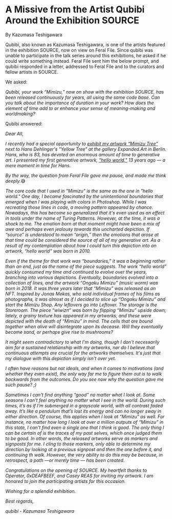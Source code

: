 # A Missive from the Artist Qubibi Around the Exhibition SOURCE
By Kazumasa Teshigawara

Qubibi, also known as Kazumasa Teshigawara, is one of the artists featured in the exhibition SOURCE, now on view on Feral File. Since qubibi was unable to participate in the talk series around this exhibitions, he asked if he could write something instead. Feral File sent him the below prompt, and qubibi responded in a letter, addressed to Feral File and to the curators and fellow artists in SOURCE. 

We asked: 

_Qubibi, your work “Mimizu,” now on show with the exhibition SOURCE, has been released continuously for years, all using the same code base. Can you talk about the importance of duration in your work? How does the element of time add to or enhance your sense of meaning-making and worldmaking?_

Qubibi answered: 

_Dear All,_

_I recently had a special opportunity to [exhibit my artwork “Mimizu Tree”](https://twitter.com/qubibien/status/1696492125805011024) next to Hans Dehlinger's "Yellow Tree" at the gallery Expanded.Art in Berlin. Hans, who is 83, has devoted an enormous amount of time to generative art. I presented my first generative artwork, ["hello world,"](https://vimeo.com/243842004) 13 years ago — a mere moment in time for Hans._

_By the way, the question from Feral File gave me pause, and made me think deeply._😅

_The core code that I used in "Mimizu" is the same as the one in "hello world." One day, I became fascinated by the unintentional boundaries that emerged when I was playing with colors in Photoshop. While I was recreating those lines in code, a moving pattern appeared by chance. Nowadays, this has become so generalized that it's even used as an effect in tools under the name of Turing Patterns. However, at the time, it was a shock to me. The emotion born at that moment might have been a mix of awe and perhaps even jealousy towards this uncharted depiction. If “source” is understood to mean “origin,” then the emotions that arose at that time could be considered the source of all of my generative art. As a result of my contemplation about how I could turn this depiction into an artwork, “hello world” was born in 2010._

_Even if the theme for that work was “boundaries,” it was a beginning rather than an end, just as the name of the piece suggests. The work “hello world” quickly consumed my time and continued to evolve over the years, branching into various depictions. Eventually, boundaries evolved into a collection of lines, and the artwork “Ongaku Mimizu” (music worm) was born in 2018. It was three years later that “Mimizu” was released as an NFT. Inspired by Jonas Mekas, who sold individual frames of his films as photographs, it was almost as if I decided to slice up “Ongaku Mimizu” and start the Mimizu Shop. Any leftovers go into Leftover. The storage is the Storeroom. The piece “wiwizn” was born by flipping “Mimizu” upside down; lately, a grainy texture has appeared in my artworks, and these were depicted with the death of “Mimizu” in mind. The cells that are bound together when alive will disintegrate upon its decease. Will they eventually become sand, or perhaps give rise to mushrooms?_

_It might seem contradictory to what I'm doing, though I don't necessarily aim for a sustained relationship with my artworks, nor do I believe that continuous attempts are crucial for the artworks themselves. It's just that my dialogue with this depiction simply isn't over yet._

_I often have reasons but not ideals, and when it comes to motivations (and whether they even exist), the only way for me to figure them out is to walk backwards from the outcomes. Do you see now why the question gave me such pause? ;)_

_Sometimes I can't find anything “good” no matter what I look at. Some seasons I can’t feel anything no matter what I see in the world. During such times, it’s as if I’m submerged in a grayscale world, with all contrast faded away. It’s like a pendulum that’s lost its energy and can no longer sway in either direction. Of course, this applies when I look at “Mimizu” as well. For instance, no matter how long I look at over a million outputs of “Mimizu” in this state, I can't find even a single one that I think is good. The only thing I can be certain of is the traces of my past selves, which once judged them to be good. In other words, the released artworks serve as markers and signposts for me. I cling to those markers, only able to determine my direction by looking at a previous signpost and then the one before it, and continuing th walk. However, the very ability to do this may be because, in retrospect, a path —or merely time — has been created._

_Congratulations on the opening of SOURCE. My heartfelt thanks to Operator, 0xDEAFBEEF, and Casey REAS for inviting my artwork. I am honored to join the participating artists for this occasion._

_Wishing for a splendid exhibition._

_Best regards,_

_qubibi - Kazumasa Teshigawara_
